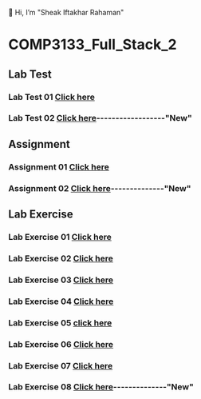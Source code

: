 👋 Hi, I’m "Sheak Iftakhar Rahaman"


# COMP3133_Full_Stack_2

## Lab Test
### Lab Test 01 <a href="https://github.com/iftirahaman/COMP3133_-Full_Stack_2/tree/master/lab_test1_chat_app"> Click here</a>
### Lab Test 02 <a href="https://github.com/iftirahaman/COMP3133_-Full_Stack_2/tree/master/101054615-lab-test2-comp3133"> Click here</a>------------------"New"

## Assignment
### Assignment 01 <a href="https://github.com/iftirahaman/COMP3133_-Full_Stack_2/tree/master/COMP3133_Assignment1"> Click here</a>
### Assignment 02 <a href="https://github.com/iftirahaman/COMP3133_-Full_Stack_2/tree/master/101054615_comp3133_assig2"> Click here</a>--------------"New"

## Lab Exercise
### Lab Exercise 01 <a href="https://github.com/iftirahaman/COMP3133_-Full_Stack_2/tree/master/Lab01"> Click here</a>
### Lab Exercise 02 <a href="https://github.com/iftirahaman/COMP3133_-Full_Stack_2/tree/master/lab02"> Click here</a>
### Lab Exercise 03 <a href="https://github.com/iftirahaman/COMP3133_-Full_Stack_2/tree/master/lab03_restaurant_database"> Click here</a>
### Lab Exercise 04 <a href="https://github.com/iftirahaman/COMP3133_-Full_Stack_2/tree/master/lab04_users_database"> Click here</a>
### Lab Exercise 05 <a href="">click here</a>
### Lab Exercise 06 <a href="https://github.com/iftirahaman/COMP3133_-Full_Stack_2/tree/master/lab6_101054615"> Click here</a>
### Lab Exercise 07 <a href="https://github.com/iftirahaman/COMP3133_-Full_Stack_2/tree/master/lab7_101054615"> Click here</a>
### Lab Exercise 08 <a href="https://github.com/iftirahaman/COMP3133_-Full_Stack_2/tree/master/lab_8_101054615/exercise-1/student-app"> Click here</a>--------------"New"
